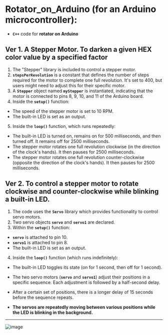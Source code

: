 # Rotator_on_Arduino (for an Arduino microcontroller):
- **`C++`** code for **rotator on Arduino**


## Ver 1. A Stepper Motor. To darken a given HEX color value by a specified factor

1. The "Stepper" library is included to control a stepper motor.
2. **`stepsPerRevolution`** is a constant that defines the number of steps required for the motor to complete one full revolution. It's set to 400, but users might need to adjust this for their specific motor.
3. A **`Stepper`** object named **`myStepper`** is instantiated, indicating that the motor is connected to pins 8, 9, 10, and 11 of the Arduino board.
4. Inside the **`setup()`** function:
 - The speed of the stepper motor is set to 10 RPM.
 - The built-in LED is set as an output.
5. Inside the **`loop()`** function, which runs repeatedly:
 - The built-in LED is turned on, remains on for 500 milliseconds, and then turned off. It remains off for 2500 milliseconds.
 - The stepper motor rotates one full revolution clockwise (in the direction of the clock's hands). It then pauses for 2500 milliseconds.
 - The stepper motor rotates one full revolution counter-clockwise (opposite the direction of the clock's hands). It then pauses for 2500 milliseconds.


## Ver 2. To control a stepper motor to rotate clockwise and counter-clockwise while blinking a built-in LED.

1. The code uses the **`Servo`** library which provides functionality to control servo motors.
2. Two servo objects **`servo`** and **`servo1`** are declared.
3. Within the **`setup()`** function:
 - **`servo`** is attached to pin 10.
 - **`servo1`** is attached to pin 8.
 - The built-in LED is set as an output.
4. Inside the **`loop()`** function (which runs indefinitely):
 - The built-in LED toggles its state (on for 1 second, then off for 1 second).
 - The two servo motors (**`servo`** and **`servo1`**) adjust their positions in a specific sequence. Each adjustment is followed by a half-second delay.
 - After a certain set of positions, there is a longer delay of 15 seconds before the sequence repeats.
        
- **The servos are repeatedly moving between various positions while the LED is blinking in the background.**

---

![image](https://github.com/DmPanf/Arduino_Rotator/assets/99917230/127754ef-0b0b-44de-94c8-69d1f44240ae)

